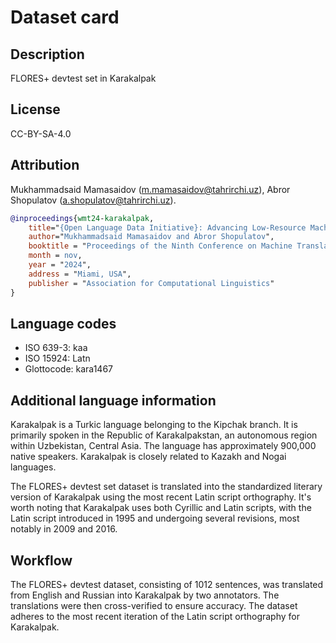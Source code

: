 # Dataset card

## Description

FLORES+ devtest set in Karakalpak

## License

CC-BY-SA-4.0

## Attribution

Mukhammadsaid Mamasaidov (m.mamasaidov@tahrirchi.uz), Abror Shopulatov (a.shopulatov@tahrirchi.uz).

```bibtex
@inproceedings{wmt24-karakalpak,
    title="{Open Language Data Initiative}: Advancing Low-Resource Machine Translation for {Karakalpak}",
    author="Mukhammadsaid Mamasaidov and Abror Shopulatov",
    booktitle = "Proceedings of the Ninth Conference on Machine Translation",
    month = nov,
    year = "2024",
    address = "Miami, USA",
    publisher = "Association for Computational Linguistics"
}
```

## Language codes

* ISO 639-3: kaa
* ISO 15924: Latn
* Glottocode: kara1467

## Additional language information

Karakalpak is a Turkic language belonging to the Kipchak branch. It is primarily spoken in the Republic of Karakalpakstan, an autonomous region within Uzbekistan, Central Asia. The language has approximately 900,000 native speakers. Karakalpak is closely related to Kazakh and Nogai languages.

The FLORES+ devtest set dataset is translated into the standardized literary version of Karakalpak using the most recent Latin script orthography. It's worth noting that Karakalpak uses both Cyrillic and Latin scripts, with the Latin script introduced in 1995 and undergoing several revisions, most notably in 2009 and 2016.

## Workflow

The FLORES+ devtest dataset, consisting of 1012 sentences, was translated from English and Russian into Karakalpak by two annotators. The translations were then cross-verified to ensure accuracy. The dataset adheres to the most recent iteration of the Latin script orthography for Karakalpak.

